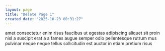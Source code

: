 ```yaml
---
layout: page
title: "Delete Page 1"
created_date: "2025-10-23 00:31:27"
---
```


amet consectetur enim risus faucibus ut egestas adipiscing aliquet sit proin nisl a suscipit erat a a fames augue semper odio pellentesque rutrum mus pulvinar neque neque tellus sollicitudin est auctor in etiam pretium risus 
